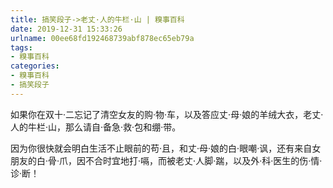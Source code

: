 ```yaml
---
title: 搞笑段子->老丈·人的牛栏·山 | 糗事百科
date: 2019-12-31 15:33:26
urlname: 00ee68fd192468739abf878ec65eb79a
tags: 
- 糗事百科
categories:
- 糗事百科
- 搞笑段子
---
```

如果你在双十·二忘记了清空女友的购·物·车，以及答应丈·母·娘的羊绒大衣，老丈·人的牛栏·山，那么请自·备急·救·包和绷·带。

因为你很快就会明白生活不止眼前的苟·且，和丈·母·娘的白·眼嘲·讽，还有来自女朋友的白·骨·爪，因不合时宜地打·嗝，而被老丈·人脚·踹，以及外·科·医生的伤·情·诊·断！


